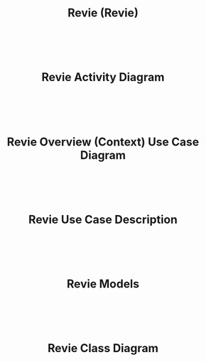 # <p style="text-align: center; font-size: 25px;">Revie (Revie)</p>

<br><br><br>

# <p style="text-align: center; font-size: 25px;">Revie Activity Diagram</p>

<br><br><br>

# <p style="text-align: center; font-size: 25px;">Revie Overview (Context) Use Case Diagram</p>

<br><br><br>

# <p style="text-align: center; font-size: 25px;">Revie Use Case Description</p>

<br><br><br>

# <p style="text-align: center; font-size: 25px;">Revie Models</p>

<br><br><br>

# <p style="text-align: center; font-size: 25px;">Revie Class Diagram</p>